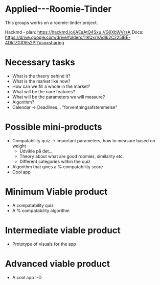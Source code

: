 # Applied---Roomie-Tinder
This groups works on a roomie-tinder project. 

Hackmd - plan: https://hackmd.io/jAEaAtQ4Sxu_VG9XbWVrsA
Docs: https://drive.google.com/drive/folders/1lKQxrVAdl62C225lBE-4DkfZGIO6s2PI?usp=sharing


# Necessary tasks
- What is the theory behind it?
- What is the market like now?
- How can we fill a whole in the market?
- What will be the core features?
- What will be the parameters we will measure?
- Algorithm?
- Calendar -> Deadlines... "forventningsafstemmelse"


# Possible mini-products
- Compatability quiz -> important parameters, how to measure based on weight
    - Udvikle på det...
    - Theory about what are good roomies, similarity etc.
    - Different categories within the quiz
- Algorithm that gives a % compatability score
- Cool app



# Minimum Viable product
- A compatability quiz 
- A % compatability algorithm 
# Intermediate viable product
- Prototype of visuals for the app
# Advanced viable product
- A cool app :-D 
